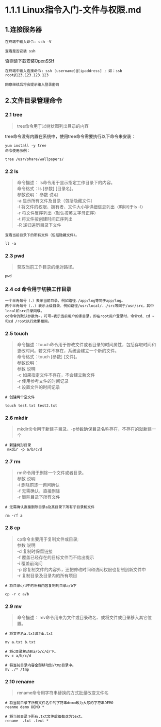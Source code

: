 # 1.1.1 Linux指令入门-文件与权限.md

## 1.连接服务器

```
在终端中输入命令: ssh -V

查看是否安装 ssh
```

否则请下载安装[OpenSSH](https://www.mls-software.com/files/setupssh-8.2p1-1.exe?spm=a2c6h.13858378.0.0.54715281zvApYm&file=setupssh-8.2p1-1.exe)
 
```
在终端中输入连接命令: ssh [username]@[ipaddress] ; 如：ssh root@123.123.123.123

同意继续后将会提示输入登录密码
```

## 2.文件目录管理命令

### 2.1 tree
> tree命令用于以树状图列出目录的内容

tree命令没有内置在系统中，使用tree命令需要执行以下命令来安装：

```
yum install -y tree
命令使用示例：

tree /usr/share/wallpapers/
```

### 2.2 ls

>命令描述： ls命令用于显示指定工作目录下的内容。  
命令格式：ls [参数] [目录名]。  
参数说明：
参数	说明  
-a	显示所有文件及目录（包括隐藏文件）  
-l	将文件的权限、拥有者、文件大小等详细信息列出（ll等同于ls -l）  
-r	将文件反序列出（默认按英文字母正序）  
-t	将文件按创建时间正序列出  
-R	递归遍历目录下文件  

```
查看当前目录下的所有文件（包括隐藏文件）。

ll -a
```

### 2.3 pwd
>获取当前工作目录的绝对路径。

```
pwd
```

### 2.4 cd 命令用于切换工作目录

```
一个半角句号（.）表示当前目录，例如路径./app/log等同于app/log。
两个半角句号（..）表示上级目录，例如路径/usr/local/../src等同于/usr/src，其中local和src目录同级。
cd命令的默认参数为~，符号~表示当前用户的家目录，即在root用户登录时，命令cd、cd ~和cd /root执行效果相同。
```

### 2.5 touch
>命令描述：touch命令用于修改文件或者目录的时间属性，包括存取时间和更改时间。若文件不存在，系统会建立一个新的文件。  
命令格式：touch [参数] [文件]。  
参数说明：  
参数	说明  
-c	如果指定文件不存在，不会建立新文件  
-r	使用参考文件的时间记录  
-t	设置文件的时间记录  
 
 ```
 # 创建两个空文件
 
 touch test.txt test2.txt
 ```
 
 ### 2.6 mkdir
 >mkdir命令用于新建子目录。-p参数确保目录名称存在，不存在的就新建一个
 
 ```
 # 新建树形目录
  mkdir -p a/b/c/d 
 ```
 
 ### 2.7 rm
 
 >rm命令用于删除一个文件或者目录。  
 参数	说明  
-i	删除前逐一询问确认  
-f	无需确认，直接删除  
-r	删除目录下所有文件  
 
 ```
 # 无需确认直接删除目录a及其目录下所有子目录和文件
 
 rm -rf a
 ```
 
 ### 2.8 cp
 >cp命令主要用于复制文件或目录;   
 参数	说明  
-d	复制时保留链接  
-f	覆盖已经存在的目标文件而不给出提示  
-i	覆盖前询问  
-p	除复制文件的内容外，还把修改时间和访问权限也复制到新文件中  
-r	复制目录及目录内的所有项目  
 
 ```
 # 将目录c/d中的所有内容复制到目录a/b下
 
 cp -r c a/b
 ```
 
 ### 2.9 mv
>命令描述： mv命令用来为文件或目录改名、或将文件或目录移入其它位置。

```
# 将文件名a.txt改为b.txt

mv a.txt b.txt

# 将c目录移动到a/b/c/d/下。
mv c a/b/c/d

# 将当前目录内容全部移动到/tmp目录中。
mv ./* /tmp
```

### 2.10 rename
>rename命令用字符串替换的方式批量改变文件名

```
# 将当前目录下所有文件名中的字符串demo改为大写的字符串DEMO
reanme demo DEMO *

# 将当前目录下所有.txt文件后缀都改为text。
rename  .txt .text *
```
 
